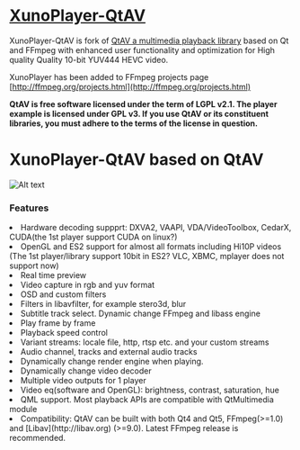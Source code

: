 # [XunoPlayer-QtAV](http://www.xuno.com) 

XunoPlayer-QtAV is fork of  [QtAV a multimedia playback library](http://www.qtav.org) based on Qt and FFmpeg with enhanced user functionality and optimization  for High quality Quality 10-bit YUV444 HEVC video.

XunoPlayer has been added to FFmpeg projects page [http://ffmpeg.org/projects.html](http://ffmpeg.org/projects.html)

**QtAV is free software licensed under the term of LGPL v2.1. The player example is licensed under GPL v3.  If you use QtAV or its constituent libraries,
you must adhere to the terms of the license in question.**

# XunoPlayer-QtAV based on QtAV

![Alt text](http://www.xuno.com/images/XunoPlayer.png "XunoPlayer-QtAV")


### Features

<li>Hardware decoding suppprt: DXVA2, VAAPI, VDA/VideoToolbox, CedarX, CUDA(the 1st player support CUDA on linux?)</li>
<li>OpenGL and ES2 support for almost all formats including Hi10P videos (The 1st player/library support 10bit in ES2? VLC, XBMC, mplayer does not support now)</li>
<li>Real time preview</li>
<li>Video capture in rgb and yuv format</li>
<li>OSD and custom filters</li>
<li>Filters in libavfilter, for example stero3d, blur</li>
<li>Subtitle track select. Dynamic change FFmpeg and libass engine</li>
<li>Play frame by frame</li>
<li>Playback speed control</li>
<li>Variant streams: locale file, http, rtsp etc. and your custom streams</li>
<li>Audio channel, tracks and external audio tracks</li>
<li>Dynamically change render engine when playing.</li>
<li>Dynamically change video decoder</li>
<li>Multiple video outputs for 1 player</li>
<li>Video eq(software and OpenGL): brightness, contrast, saturation, hue</li>
<li>QML support. Most playback APIs are compatible with QtMultimedia module</li>
<li>Compatibility: QtAV can be built with both Qt4 and Qt5, FFmpeg(>=1.0) and [Libav](http://libav.org) (>=9.0). Latest FFmpeg release is recommended.</li>


